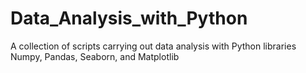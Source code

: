 # Data_Analysis_with_Python
A collection of scripts carrying out data analysis with Python libraries Numpy, Pandas, Seaborn, and Matplotlib
